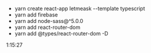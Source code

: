 - yarn create react-app letmeask --template typescript
- yarn add firebase
- yarn add node-sass@^5.0.0
- yarn add react-router-dom
- yarn add @types/react-router-dom -D

1:15:27